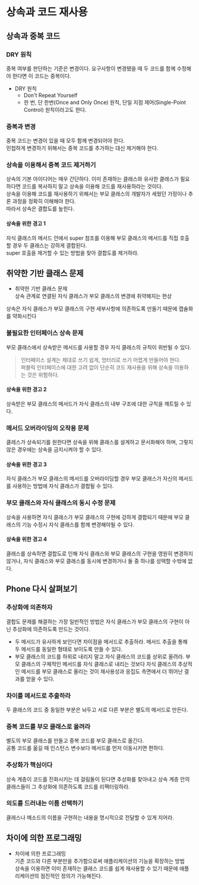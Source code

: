 # 상속과 코드 재사용

## 상속과 중복 코드
### DRY 원칙
중복 여부를 판단하는 기준은 변경이다. 요구사항이 변경됐을 때 두 코드를 함께 수정해야 한다면 이 코드는 중복이다.
- DRY 원칙
  - Don't Repeat Yourself
  - 한 번, 단 한번(Once and Only Once) 원칙, 단일 지점 제어(Single-Point Control) 원칙이라고도 한다.

### 중복과 변경
중복 코드는 변경이 있을 때 모두 함께 변경되어야 한다.  
민첩하게 변경하기 위해서는 중복 코드를 추가하는 대신 제거해야 한다.

### 상속을 이용해서 중복 코드 제거하기
상속의 기본 아이디어는 매우 간단하다. 이미 존재하는 클래스와 유사한 클래스가 필요하다면 코드를 복사하지 말고 상속을 이용해 코드를 재사용하라는 것이다.  
상속을 이용해 코드를 재사용하기 위해서는 부모 클래스의 개발자가 세웠던 가정이나 추론 과정을 정확히 이해해야 한다.  
따라서 상속은 결합도를 높힌다.

#### 상속을 위한 경고 1
자식 클래스의 메서드 안에서 super 참조를 이용해 부모 클래스의 메서드를 직접 호출할 경우 두 클래스는 강하게 결합된다.  
super 호출을 제거할 수 있는 방법을 찾아 결합도를 제거하라.

## 취약한 기반 클래스 문제
- 취약한 기반 클래스 문제  
  상속 관계로 연결된 자식 클래스가 부모 클래스의 변경에 취약해지는 현상
   
상속은 자식 클래스가 부모 클래스의 구현 세부사항에 의존하도록 만들기 때문에 캡슐화를 약화시킨다

### 불필요한 인터페이스 상속 문제
부모 클래스에서 상속받은 메서드를 사용할 경우 자식 클래스의 규칙이 위반될 수 있다.  
> 인터페이스 설계는 제대로 쓰기 쉽게, 엉터리로 쓰기 어렵게 만들어야 한다.  
퍼블릭 인터페이스에 대한 고려 없이 단순히 코드 재사용을 위해 상속을 이용하는 것은 위험하다.

#### 상속을 위한 경고 2
상속받은 부모 클래스의 메서드가 자식 클래스의 내부 구조에 대한 규칙을 깨트릴 수 있다.

### 메서드 오버라이딩의 오작용 문제
클레스가 상속되기를 원한다면 상속을 위해 클래스를 설계하고 문서화해야 하며, 그렇지 않은 경우에는 상속을 금지시켜야 할 수 있다.

#### 상속을 위한 경고 3
자식 클래스가 부모 클래스의 메서드를 오버라이딩할 경우 부모 클래스가 자신의 메서드를 사용하는 방법에 자식 클래스가 결합될 수 있다.

### 부모 클래스와 자식 클래스의 동시 수정 문제
상속을 사용하면 자식 클래스가 부모 클래스의 구현에 강하게 결합되기 때문에 부모 클래스의 기능 수정시 자식 클래스를 함께 변경해야될 수 있다.

#### 상속을 위한 경고 4
클래스를 상속하면 결합도로 인해 자식 클래스와 부모 클래스의 구현을 영원히 변경하지 않거나, 자식 클래스와 부모 클래스를 동시에 변경하거나 둘 중 하나를 성택할 수밖에 없다.

## Phone 다시 살펴보기
### 추상화에 의존하자
결합도 문제를 해결하는 가장 일반적인 방법은 자식 클래스가 부모 클래스의 구현이 아닌 추상화에 의존하도록 만드는 것이다.
- 두 메서드가 유사하게 보인다면 차이점을 메서드로 추출하라. 메서드 추출을 통해 두 메서드를 동일한 형태로 보이도록 만들 수 있다.
- 부모 클래스의 코드를 하위로 내리지 말고 자식 클래스의 코드를 상위로 올려라. 부모 클래스의 구체적인 메서드를 자식 클래스로 내리는 것보다 자식 클래스의 추상적인 메서드를 부모 클래스로 올리는 것이 재사용성과 응집도 측면에서 더 뛰어난 결과를 얻을 수 있다.

### 차이를 메서드로 추출하라
두 클래스의 코드 중 동일한 부분은 놔두고 서로 다른 부분은 별도의 메서드로 만든다.
### 중복 코드를 부모 클래스로 올려라
별도의 부모 클래스를 만들고 중복 코드를 부모 클래스로 옮긴다.  
공통 코드를 옮길 때 인스턴스 변수보다 메서드를 먼저 이동시키면 편하다.  
   
### 추상화가 핵심이다
상속 계층이 코드를 진화시키는 데 걸림돌이 된다면 추상화를 찾아내고 상속 계층 안의 클래스들이 그 추상화에 의존하도록 코드를 리팩터링하라.

### 의도를 드러내는 이름 선택하기
클래스나 메소드의 이름을 구현하는 내용을 명시적으로 전달할 수 있게 지어라.

## 차이에 의한 프로그래밍
- 차이에 의한 프로그래밍  
  기존 코드와 다른 부분만을 추가함으로써 애플리케이션의 기능을 확장하는 방법  
  상속을 이용하면 이미 존재하는 클래스 코드를 쉽게 재사용할 수 있기 때문에 애플리케이션의 점진적인 정의가 가능해진다.

